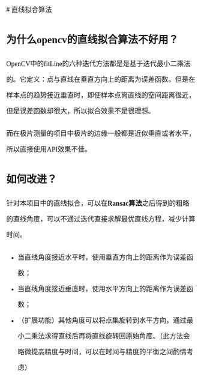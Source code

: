 <font face="微软雅黑" size = 4 >
<style>
body{
line-height:3em;
}
</style>
# 直线拟合算法

## 为什么opencv的直线拟合算法不好用？
OpenCV中的fitLine的六种迭代方法都是是基于迭代最小二乘法的。它定义：点与直线在垂直方向上的距离为误差函数。但是在样本点的趋势接近垂直时，即使样本点离直线的空间距离很近，但是误差函数却很大，所以拟合效果不是很理想。

而在极片测量的项目中极片的边缘一般都是近似垂直或者水平，所以直接使用API效果不佳。

## 如何改进？
针对本项目中的直线拟合，可以在**Ransac算法**之后得到的粗略的直线角度，可以不通过迭代直接求解最优直线方程，减少计算时间。

* 当直线角度接近水平时，使用垂直方向上的距离作为误差函数；
* 当直线角度接近垂直时，使用水平方向上的距离作为误差函数；
* （扩展功能）其他角度可以将点集旋转到水平方向，通过最小二乘法求得直线后再将直线旋转回原始角度。（此方法会略微提高精度与时间，可以在时间与精度的平衡之间酌情考虑）